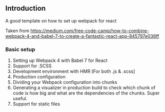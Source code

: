 ## Introduction

A good template on how to set up webpack for react

Taken from 
https://medium.com/free-code-camp/how-to-combine-webpack-4-and-babel-7-to-create-a-fantastic-react-app-845797e036ff



### Basic setup
1. Setting up Webpack 4 with Babel 7 for React
2. Support for .SCSS
3. Development environment with HMR [For both .js & .scss]
4. Production configuration
5. Dividing your Webpack configuration into chunks
6. Generating a visualizer in production build to check which chunk of code is how big and what are the dependencies of the chunks. Super useful.
7. Support for static files

